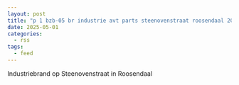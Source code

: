 ```yaml
---
layout: post
title: "p 1 bzb-05 br industrie avt parts steenovenstraat roosendaal 201092 201033"
date: 2025-05-01
categories: 
  - rss
tags: 
  - feed
---
```


Industriebrand op Steenovenstraat in Roosendaal
